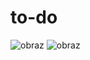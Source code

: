 # to-do

![obraz](https://github.com/user-attachments/assets/6b197afd-12ef-4eb6-a19c-7936124bd9e5)
![obraz](https://github.com/user-attachments/assets/719276ad-0f9f-4208-b724-858c141b5e54)
